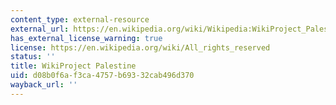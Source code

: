 ```yaml
---
content_type: external-resource
external_url: https://en.wikipedia.org/wiki/Wikipedia:WikiProject_Palestine
has_external_license_warning: true
license: https://en.wikipedia.org/wiki/All_rights_reserved
status: ''
title: WikiProject Palestine
uid: d08b0f6a-f3ca-4757-b693-32cab496d370
wayback_url: ''
---
```

